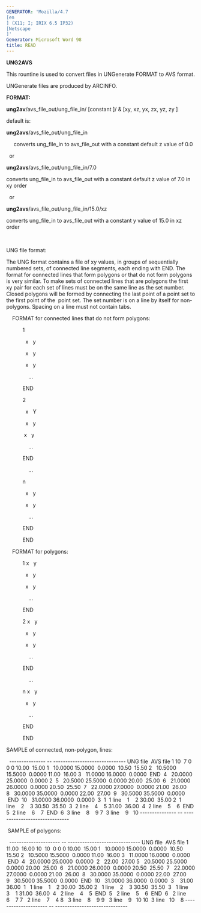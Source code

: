 ```yaml
---
GENERATOR: 'Mozilla/4.7 
[en
] (X11; I; IRIX 6.5 IP32) 
[Netscape
]'
Generator: Microsoft Word 98
title: READ
---
```


 **UNG2AVS**

  This rountine is used to convert files in UNGenerate FORMAT to AVS
  format.

  UNGenerate files are produced by ARCINFO.

 **FORMAT:**

  **ung2av**/avs\_file\_out/ung\_file\_in/
[constant
]/ & 
[xy, xz,
  yx, zx, yz, zy
]

 default is:

  **ung2avs**/avs\_file\_out/ung\_file\_in

       converts ung\_file\_in to avs\_file\_out with a constant
  default z value of 0.0
 
    or
 
  **ung2avs**/avs\_file\_out/ung\_file\_in/7.0

  converts ung\_file\_in to avs\_file\_out with a constant default z
  value of 7.0 in xy order
 
    or
 
  **ung2avs**/avs\_file\_out/ung\_file\_in/15.0/xz

  converts ung\_file\_in to avs\_file\_out with a constant y value of
  15.0 in xz order

   

 UNG file format:

  The UNG format contains a file of xy values, in groups of
  sequentially numbered sets, of connected line segments, each ending
  with END. The format for connected lines that form polygons or that
  do not form polygons is very similar. To make sets of connected
  lines that are polygons the first xy pair for each set of lines must
  be on the same line as the set number. Closed polygons will be
  formed by connecting the last point of a point set to the first
  point of the  point set. The set number is on a line by itself for
  non-polygons. Spacing on a line must not contain tabs.

     FORMAT for connected lines that do not form polygons:

             1

               x   y

               x   y

               x   y

                 ...

             END

             2

               x   Y

               x   y

              x   y

                 ...

             END

                 ...

             n

               x   y

               x   y

                 ...

             END

             END
 
      FORMAT for polygons:
 
             1 x   y

               x   y

               x   y

                 ...

             END

             2 x   y

               x   y

               x   y

                 ...

             END

                 ...

             n x   y

               x   y

                 ...

             END

             END
 
  SAMPLE of connected, non-polygon, lines:
 
    
     --------------- -- ------------------------------
     UNG file            AVS file
     1                  10  7 0 0 0
     10.00  15.00       1   10.0000 15.0000  0.0000
      10.50  15.50      2   10.5000 15.5000  0.0000
     11.00  16.00       3   11.0000 16.0000  0.0000
      END               4   20.0000 25.0000  0.0000
     2                  5   20.5000 25.5000  0.0000
     20.00  25.00       6   21.0000 26.0000  0.0000
     20.50  25.50       7   22.0000 27.0000  0.0000
     21.00  26.00       8   30.0000 35.0000  0.0000
     22.00  27.00       9   30.5000 35.5000  0.0000
      END               10   31.0000 36.0000  0.0000
      3                 1  1 line    1    2
     30.00  35.00       2  1 line    2    3
     30.50  35.50       3  2 line    4    5
     31.00  36.00       4  2 line    5    6
      END               5  2 line    6    7
      END               6  3 line    8    9
                        7  3 line    9   10
     --------------- -- ------------------------------
  
   SAMPLE of polygons:
 
    
     --------------------- -- ------------------------------
     UNG file                  AVS file
     1     11.00  16.00       10  10  0 0 0
     10.00  15.00             1   10.0000 15.0000  0.0000
      10.50  15.50            2   10.5000 15.5000  0.0000
     11.00  16.00             3   11.0000 16.0000  0.0000
      END                     4   20.0000 25.0000  0.0000
      2   22.00  27.00        5   20.5000 25.5000  0.0000
     20.00  25.00             6   21.0000 26.0000  0.0000
     20.50  25.50             7   22.0000 27.0000  0.0000
     21.00  26.00             8   30.0000 35.0000  0.0000
     22.00  27.00             9   30.5000 35.5000  0.0000
      END                     10   31.0000 36.0000  0.0000
      3    31.00  36.00       1   1 line    1    2
     30.00  35.00             2   1 line    2    3
     30.50  35.50             3   1 line    3    1
     31.00  36.00             4   2 line    4    5
      END                     5   2 line    5    6
      END                     6   2 line    6    7
                              7   2 line    7    4
                              8   3 line    8    9
                              9   3 line    9   10
                              10  3 line   10    8
     --------------------- -- ------------------------------
  
 
